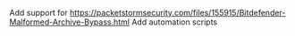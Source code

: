 Add support for https://packetstormsecurity.com/files/155915/Bitdefender-Malformed-Archive-Bypass.html
Add automation scripts
